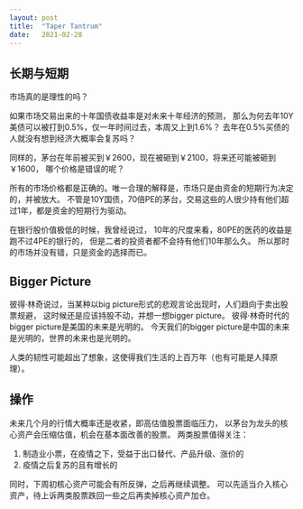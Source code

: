 ```yaml
---
layout: post
title:  "Taper Tantrum"
date:   2021-02-28
---
```


## 长期与短期
市场真的是理性的吗？

如果市场交易出来的十年国债收益率是对未来十年经济的预测，
那么为何去年10Y美债可以被打到0.5%，仅一年时间过去，本周又上到1.6%？
去年在0.5%买债的人就没有想到经济大概率会复苏吗？

同样的，茅台在年前被买到￥2600，现在被砸到￥2100，将来还可能被砸到￥1600，
哪个价格是错误的呢？

所有的市场价格都是正确的。唯一合理的解释是，市场只是由资金的短期行为决定的，并被放大。
不管是10Y国债，70倍PE的茅台，交易这些的人很少持有他们超过1年，都是资金的短期行为驱动。

在银行股价值极低的时候，我曾经说过，
10年的尺度来看，80PE的医药的收益是跑不过4PE的银行的，
但是二者的投资者都不会持有他们10年那么久。
所以那时的市场并没有错，只是资金的选择而已。

## Bigger Picture
彼得·林奇说过，当某种以big picture形式的悲观言论出现时，人们趋向于卖出股票规避，
这时候还是应该持股不动，并想一想bigger picture。
彼得·林奇时代的bigger picture是美国的未来是光明的。
今天我们的bigger picture是中国的未来是光明的，世界的未来也是光明的。

人类的韧性可能超出了想象，这使得我们生活的上百万年（也有可能是人择原理）。

## 操作
未来几个月的行情大概率还是收紧，即高估值股票面临压力，
以茅台为龙头的核心资产会压缩估值，机会在基本面改善的股票。
两类股票值得关注：
1. 制造业小票，在疫情之下，受益于出口替代、产品升级、涨价的
2. 疫情之后复苏的且有增长的

同时，下周初核心资产可能会有所反弹，之后再继续调整。
可以先适当介入核心资产，待上诉两类股票跌回一些之后再卖掉核心资产加仓。


